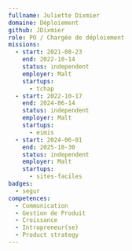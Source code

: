 ```yaml
---
fullname: Juliette Dixmier
domaine: Déploiement
github: JDixmier
role: PO / Chargée de déploiement
missions:
  - start: 2021-08-23
    end: 2022-10-14
    status: independent
    employer: Malt
    startups:
      - tchap
  - start: 2022-10-17
    end: 2024-06-14
    status: independent
    employer: Malt
    startups:
      - eimis
  - start: 2024-06-01
    end: 2025-10-30
    status: independent
    employer: Malt
    startups:
      - sites-faciles
badges:
  - segur
competences:
  - Communication
  - Gestion de Produit
  - Croissance
  - Intrapreneur(se)
  - Product strategy
---
```

